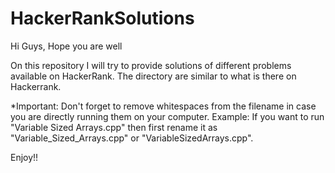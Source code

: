 # HackerRankSolutions

Hi Guys,
Hope you are well

On this repository I will try to provide solutions of different problems available on HackerRank. The directory are similar to what is there on Hackerrank.

*Important: Don't forget to remove whitespaces from the filename in case you are directly running them on your computer. Example: If you want to run "Variable Sized Arrays.cpp" then first rename it as "Variable_Sized_Arrays.cpp" or "VariableSizedArrays.cpp".

Enjoy!!
